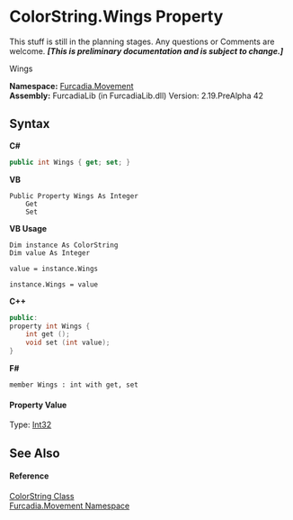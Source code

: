 # ColorString.Wings Property 
This stuff is still in the planning stages. Any questions or Comments are welcome. _**\[This is preliminary documentation and is subject to change.\]**_

Wings

**Namespace:**&nbsp;<a href="N_Furcadia_Movement">Furcadia.Movement</a><br />**Assembly:**&nbsp;FurcadiaLib (in FurcadiaLib.dll) Version: 2.19.PreAlpha 42

## Syntax

**C#**<br />
``` C#
public int Wings { get; set; }
```

**VB**<br />
``` VB
Public Property Wings As Integer
	Get
	Set
```

**VB Usage**<br />
``` VB Usage
Dim instance As ColorString
Dim value As Integer

value = instance.Wings

instance.Wings = value
```

**C++**<br />
``` C++
public:
property int Wings {
	int get ();
	void set (int value);
}
```

**F#**<br />
``` F#
member Wings : int with get, set

```


#### Property Value
Type: <a href="http://msdn2.microsoft.com/en-us/library/td2s409d" target="_blank">Int32</a>

## See Also


#### Reference
<a href="T_Furcadia_Movement_ColorString">ColorString Class</a><br /><a href="N_Furcadia_Movement">Furcadia.Movement Namespace</a><br />